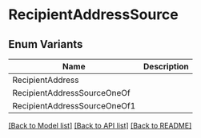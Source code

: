 # RecipientAddressSource

## Enum Variants

| Name | Description |
|---- | -----|
| RecipientAddress |  |
| RecipientAddressSourceOneOf |  |
| RecipientAddressSourceOneOf1 |  |

[[Back to Model list]](../README.md#documentation-for-models) [[Back to API list]](../README.md#documentation-for-api-endpoints) [[Back to README]](../README.md)


